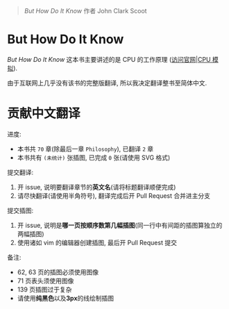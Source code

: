 > *But How Do It Know* 作者 John Clark Scoot

# But How Do It Know
*But How Do It Know* 这本书主要讲述的是 CPU 的工作原理
([访问官网](http://www.buthowdoitknow.com/)|[CPU 模拟](http://www.buthowdoitknow.com/but_how_do_it_know_cpu_model.html)).

由于互联网上几乎没有该书的完整版翻译, 所以我决定翻译整书至简体中文.

# 贡献中文翻译
进度:

- 本书共 `70` 章(除最后一章 `Philosophy`), 已翻译 `2` 章
- 本书共有 `(未统计)` 张插图, 已完成 `0` 张(请使用 SVG 格式)

提交翻译:

1. 开 issue, 说明要翻译章节的**英文名**(请将标题翻译顺便完成)
2. 请尽快翻译(请使用半角符号), 翻译完成后开 Pull Request 合并进主分支

提交插图:

1. 开 issue, 说明是**哪一页按顺序数第几幅插图**(同一行中有间距的插图算独立的两幅插图)
2. 使用诸如 vim 的编辑器创建插图, 最后开 Pull Request 提交

备注:

- 62, 63 页的插图必须使用图像
- 71 页表头须使用图像
- 139 页插图过于复杂
- 请使用**纯黑色**以及**3px**的线绘制插图
